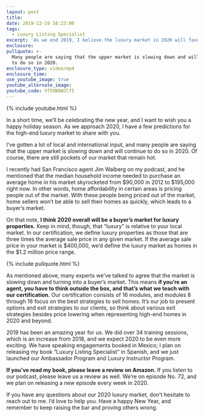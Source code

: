 ```yaml
---
layout: post
title:
date: 2019-12-19 16:23:00
tags:
  - Luxury Listing Specialist
excerpt: 'As we end 2019, I believe the luxury market in 2020 will favor buyers.'
enclosure:
pullquote: >-
  Many people are saying that the upper market is slowing down and will continue
  to do so in 2020.
enclosure_type: video/mp4
enclosure_time:
use_youtube_image: true
youtube_alternate_image:
youtube_code: Vf5XB8WJlfI
---
```


{% include youtube.html %}

In a short time, we’ll be celebrating the new year, and I want to wish you a happy holiday season. As we approach 2020, I have a few predictions for the high-end luxury market to share with you.&nbsp;

I’ve gotten a lot of local and international input, and many people are saying that the upper market is slowing down and will continue to do so in 2020. Of course, there are still pockets of our market that remain hot.&nbsp;

I recently had San Francisco agent Jim Walberg on my podcast, and he mentioned that the median household income needed to purchase an average home in his market skyrocketed from $90,000 in 2012 to $195,000 right now. In other words, home affordability in certain areas is pricing people out of the market. With these people being priced out of the market, home sellers won’t be able to sell their homes as quickly, which leads to a buyer’s market.&nbsp;

On that note, **I think 2020 overall will be a buyer’s market for luxury properties.** Keep in mind, though, that “luxury” is relative to your local market. In our certification, we define luxury properties as those that are three times the average sale price in any given market. If the average sale price in your market is $400,000, we’d define the luxury market as homes in the $1.2 million price range.&nbsp;

{% include pullquote.html %}

As mentioned above, many experts we’ve talked to agree that the market is slowing down and turning into a buyer’s market. This means **if you’re an agent, you have to think outside the box, and that’s what we teach with our certification.** Our certification consists of 16 modules, and modules 8 through 16 focus on the best strategies to sell homes. It’s our job to present options and exit strategies to our clients, so think about various exit strategies besides price lowering when representing high-end homes in 2020 and beyond.&nbsp;

2019 has been an amazing year for us. We did over 34 training sessions, which is an increase from 2018, and we expect 2020 to be even more exciting. We have speaking engagements booked in Mexico; I plan on releasing my book “Luxury Listing Specialist” in Spanish, and we just launched our Ambassador Program and Luxury Instructor Program.&nbsp;

**If you’ve read my book, please leave a review on Amazon.** If you listen to our podcast, please leave us a review as well. We’re on episode No. 72, and we plan on releasing a new episode every week in 2020.&nbsp;

If you have any questions about our 2020 luxury market, don’t hesitate to reach out to me. I’d love to help you. Have a happy New Year, and remember to keep raising the bar and proving others wrong.&nbsp;<br>&nbsp;

&nbsp;